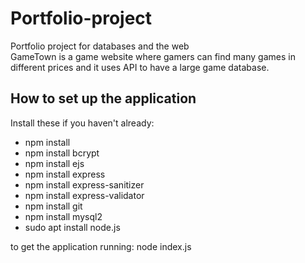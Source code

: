 # Portfolio-project
Portfolio project for databases and the web  
GameTown is a game website where gamers can find many games in different prices and it uses API to have a large game database.  

## How to set up the application
Install these if you haven't already:
- npm install
- npm install bcrypt
- npm install ejs
- npm install express
- npm install express-sanitizer
- npm install express-validator
- npm install git
- npm install mysql2
- sudo apt install node.js

to get the application running: node index.js 
